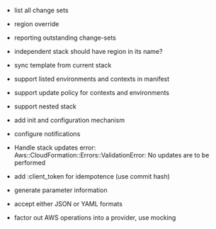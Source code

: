 - list all change sets
- region override

- reporting outstanding change-sets
- independent stack should have region in its name?
- sync template from current stack
- support listed environments and contexts in manifest
- support update policy for contexts and environments
- support nested stack

- add init and configuration mechanism
- configure notifications
- Handle stack updates error: Aws::CloudFormation::Errors::ValidationError: No updates are to be performed
- add :client_token for idempotence (use commit hash)
- generate parameter information
- accept either JSON or YAML formats
- factor out AWS operations into a provider, use mocking
